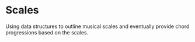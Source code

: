 # Scales
 Using data structures to outline musical scales and eventually provide chord progressions based on the scales.
